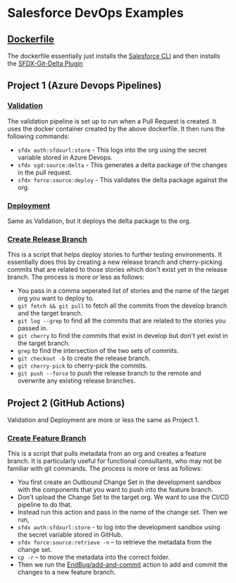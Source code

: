 # Salesforce DevOps Examples

## [Dockerfile](/Dockerfile)

The dockerfile essentially just installs the [Salesforce CLI](https://developer.salesforce.com/tools/sfdxcli) and then installs the [SFDX-Git-Delta Plugin](https://github.com/scolladon/sfdx-git-delta)

## Project 1 (Azure Devops Pipelines)

### [Validation](/project-1/validation.yml)

The validation pipeline is set up to run when a Pull Request is created. It uses the docker container created by the above dockerfile. It then runs the following commands:

  * `sfdx auth:sfdxurl:store` - This logs into the org using the secret variable stored in Azure Devops.
  * `sfdx sgd:source:delta` - This generates a delta package of the changes in the pull request.
  * `sfdx force:source:deploy` - This validates the delta package against the org.

### [Deployment](/project-1/deployment.yml)

Same as Validation, but it deploys the delta package to the org.

### [Create Release Branch](/project-1/create-release-branch.yml)

This is a script that helps deploy stories to further testing environments. It essentially does this by creating a new release branch and cherry-picking commits that are related to those stories which don't exist yet in the release branch. The process is more or less as follows:

  * You pass in a comma seperated list of stories and the name of the target org you want to deploy to.
  * `git fetch && git pull` to fetch all the commits from the develop branch and the target branch.
  * `git log --grep` to find all the commits that are related to the stories you passed in.
  * `git cherry` to find the commits that exist in develop but don't yet exist in the target branch.
  * `grep` to find the intersection of the two sets of commits.
  * `git checkout -b` to create the release branch.
  * `git cherry-pick` to cherry-pick the commits.
  * `git push --force` to push the release branch to the remote and overwrite any existing release branches.

## Project 2 (GitHub Actions)

Validation and Deployment are more or less the same as Project 1.

### [Create Feature Branch](/project-2/create-feature-branch.yml)

This is a script that pulls metadata from an org and creates a feature branch. It is particularly useful for functional consultants, who may not be familiar with git commands. The process is more or less as follows:

  * You first create an Outbound Change Set in the development sandbox with the components that you want to push into the feature branch.
  * Don't upload the Change Set to the target org. We want to use the CI/CD pipeline to do that.
  * Instead run this action and pass in the name of the change set. Then we run,
  * `sfdx auth:sfdxurl:store` - to log into the development sandbox using the secret variable stored in GitHub.
  * `sfdx force:source:retrieve -n` – to retrieve the metadata from the change set.
  * `cp -r` – to move the metadata into the correct folder.
  * Then we run the [EndBug/add-and-commit](https://github.com/EndBug/add-and-commit) action to add and commit the changes to a new feature branch.